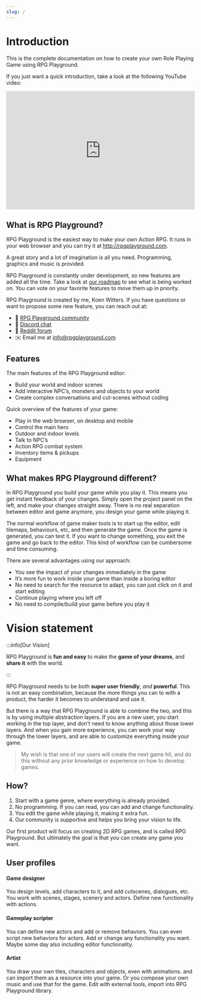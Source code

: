 ```yaml
---
slug: /
---
```


# Introduction

This is the complete documentation on how to create your own Role Playing Game using RPG Playground.

If you just want a quick introduction, take a look at the following YouTube video:

<iframe width="100%" height="315" src="https://www.youtube.com/embed/D54SjyJAxjs?si=4jm1QdjVRMaZF14T" title="YouTube video player" frameborder="0" allow="accelerometer; autoplay; clipboard-write; encrypted-media; gyroscope; picture-in-picture; web-share" referrerpolicy="strict-origin-when-cross-origin" allowfullscreen></iframe>


## What is RPG Playground?

RPG Playground is the easiest way to make your own Action RPG. It runs in your web browser and you can try it at http://rpgplayground.com.

A great story and a lot of imagination is all you need. Programming, graphics and music is provided.

RPG Playground is constantly under development, so new features are added all the time. Take a look at [our roadmap](https://trello.com/b/5i4VvOW8) to see what is being worked on. You can vote on your favorite features to move them up in priority.

RPG Playground is created by me, Koen Witters. If you have questions or want to propose some new feature, you can reach out at:

- 📰 [RPG Playground community](https://rpgplayground.com/activity/)
- 💬 [Discord chat](https://discord.gg/tyHjdt3)
- 📣 [Reddit forum](https://www.reddit.com/r/rpgplayground/)
- ✉️ Email me at [info@rpgplayground.com](mailto:info@rpgplayground.com)


## Features

The main features of the RPG Playground editor:

- Build your world and indoor scenes
- Add interactive NPC’s, monsters and objects to your world
- Create complex conversations and cut-scenes without coding

Quick overview of the features of your game:

- Play in the web browser, on desktop and mobile
- Control the main hero
- Outdoor and indoor levels
- Talk to NPC’s
- Action RPG combat system
- Inventory items & pickups
- Equipment


## What makes RPG Playground different?

In RPG Playground you build your game while you play it. This means you get instant feedback of your changes. Simply open the project panel on the left, and make your changes straight away. There is no real separation between editor and game anymore, you design your game while playing it.

The normal workflow of game maker tools is to start up the editor, edit tilemaps, behaviours, etc, and then generate the game. Once the game is generated, you can test it. If you want to change something, you exit the game and go back to the editor. This kind of workflow can be cumbersome and time consuming.

There are several advantages using our approach:

- You see the impact of your changes immediately in the game
- It’s more fun to work inside your game than inside a boring editor
- No need to search for the resource to adapt, you can just click on it and start editing
- Continue playing where you left off
- No need to compile/build your game before you play it


# Vision statement


:::info[Our Vision]

RPG Playground is **fun and easy** to make the **game of your dreams**, and **share it** with the world.

:::

RPG Playground needs to be both **super user friendly**, *and* **powerful**. This is not an easy combination, because the more things you can to with a product, the harder it becomes to understand and use it.

But there is a way that RPG Playground is able to combine the two, and this is by using multiple abstraction layers. If you are a new user, you start working in the top layer, and don't need to know anything about those lower layers. And when you gain more experience, you can work your way through the lower layers, and are able to customize everything inside your game.

> My wish is that one of our users will create the next game hit, and do this without any prior knowledge or experience on how to develop games.

## How?

1.  Start with a game genre, where everything is already provided.
2.  No programming. If you can read, you can add and change functionality.
3.  You edit the game while playing it, making it extra fun.
4.  Our community is supportive and helps you bring your vision to life.

Our first product will focus on creating 2D RPG games, and is called RPG Playground. But ultimately the goal is that you can create any game you want.

## User profiles


#### Game designer

You design levels, add characters to it, and add cutscenes, dialogues, etc. You work with scenes, stages, scenery and actors. Define new functionality with actions.

#### Gameplay scripter

You can define new actors and add or remove behaviors. You can even script new behaviors for actors. Add or change any functionality you want. Maybe some day also including editor functionality.

#### Artist

You draw your own tiles, characters and objects, even with animations. and can import them as a resource into your game. Or you compose your own music and use that for the game. Edit with external tools, import into RPG Playground library.